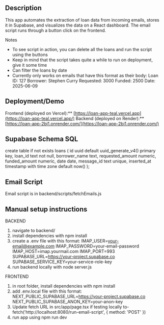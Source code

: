 ## Description
This app automates the extraction of loan data from incoming emails, stores it in Supabase, 
and visualizes the data on a React dashboard. The email script runs through a button click on the frontend.

Notes
- To see script in action, you can delete all the loans and run the script using the buttons
- Keep in mind that the script takes quite a while to run on deployment, give it some time
- Can filter the loans by date
- Currently only works on emails that have this format as their body:
  Loan ID: 127
  Borrower: Stephen Curry
  Requested: 3000
  Funded: 2500
  Date: 2025-06-09

## Deployment/Demo
Frontend (deployed on Vercel):** [https://loan-app-teal.vercel.app](https://loan-app-teal.vercel.app/)
Backend (deployed on Render):** [https://loan-app-2bi1.onrender.com/](https://loan-app-2bi1.onrender.com/)

## Supabase Schema SQL
create table if not exists loans (
  id uuid default uuid_generate_v4() primary key,
  loan_id text not null,
  borrower_name text,
  requested_amount numeric,
  funded_amount numeric,
  date date,
  message_id text unique,
  inserted_at timestamp with time zone default now()
);

## Email Script
Email script is in backend/scripts/fetchEmails.js

## Manual setup instructions
BACKEND
1. navigate to backend/
2. install dependencies with npm install
3. create a .env file with this format:
  IMAP_USER=your-email@example.com
  IMAP_PASSWORD=your-email-password
  IMAP_HOST=imap.yourmail.com
  IMAP_PORT=993
  SUPABASE_URL=https://your-project.supabase.co
  SUPABASE_SERVICE_KEY=your-service-role-key
4. run backend locally with node server.js

FRONTEND
1. in root folder, install dependencies with npm install
2. add .env.local file with this format:
  NEXT_PUBLIC_SUPABASE_URL=https://your-project.supabase.co
  NEXT_PUBLIC_SUPABASE_ANON_KEY=your-anon-key
3. Update fetch URL in src/app/page.tsx if testing locally to- fetch('http://localhost:8080/run-email-script', { method: 'POST' })
4. run app using npm run dev

